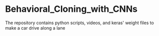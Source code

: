 # Behavioral_Cloning_with_CNNs
The repository contains python scripts, videos, and keras' weight files to make a car drive along a lane
